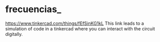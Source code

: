 # frecuencias_

https://www.tinkercad.com/things/fEfSinKG1kL This link leads to a simulation of code in a tinkercad where you can interact with the circuit digitally.
